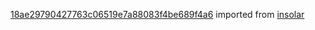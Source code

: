[18ae29790427763c06519e7a88083f4be689f4a6](https://github.com/insolar/insolar/commit/18ae29790427763c06519e7a88083f4be689f4a6) imported from [insolar](https://github.com/insolar/insolar)
